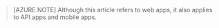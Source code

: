 > [AZURE.NOTE] Although this article refers to web apps, it also applies to API apps and mobile apps.


